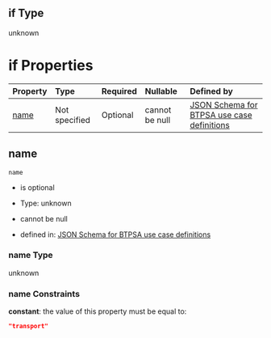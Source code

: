 ## if Type

unknown

# if Properties

| Property      | Type          | Required | Nullable       | Defined by                                                                                                                                                                                                          |
| :------------ | :------------ | :------- | :------------- | :------------------------------------------------------------------------------------------------------------------------------------------------------------------------------------------------------------------ |
| [name](#name) | Not specified | Optional | cannot be null | [JSON Schema for BTPSA use case definitions](btpsa-usecase-properties-services-items-allof-1-then-allof-118-if-properties-name.md "undefined#/properties/services/items/allOf/1/then/allOf/118/if/properties/name") |

## name



`name`

*   is optional

*   Type: unknown

*   cannot be null

*   defined in: [JSON Schema for BTPSA use case definitions](btpsa-usecase-properties-services-items-allof-1-then-allof-118-if-properties-name.md "undefined#/properties/services/items/allOf/1/then/allOf/118/if/properties/name")

### name Type

unknown

### name Constraints

**constant**: the value of this property must be equal to:

```json
"transport"
```
